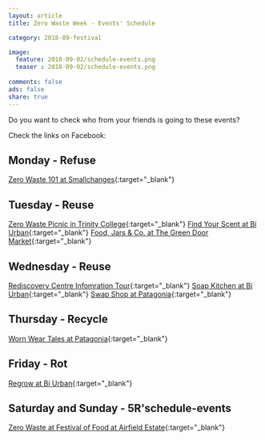 ```yaml
---
layout: article
title: Zero Waste Week - Events' Schedule 

category: 2018-09-festival

image:
  feature: 2018-09-02/schedule-events.png
  teaser : 2018-09-02/schedule-events.png
  
comments: false
ads: false
share: true
---
```

Do you want to check who from your friends is going to these events?

Check the links on Facebook:

## Monday - Refuse

[Zero Waste 101 at Smallchanges](https://www.facebook.com/events/2104338459816124/){:target="_blank"}

## Tuesday - Reuse

[Zero Waste Picnic in Trinity College](https://www.facebook.com/events/251505172363238/){:target="_blank"}
[Find Your Scent at Bí Urban](https://www.facebook.com/events/1978203465534854/){:target="_blank"}
[Food, Jars & Co. at The Green Door Market](https://www.facebook.com/events/260391878137611/){:target="_blank"}

## Wednesday - Reuse

[Rediscovery Centre Infomration Tour](https://www.facebook.com/events/403539393459810/){:target="_blank"}
[Soap Kitchen at Bí Urban](https://www.facebook.com/events/2193164307587204/){:target="_blank"}
[Swap Shop at Patagonia](https://www.facebook.com/events/2216628305228615/){:target="_blank"}

## Thursday - Recycle

[Worn Wear Tales at Patagonia](https://www.facebook.com/events/335623913649745/){:target="_blank"}

## Friday - Rot 

[Regrow at Bí Urban](https://www.facebook.com/events/307171170049255/){:target="_blank"}

## Saturday and Sunday - 5R'schedule-events

[Zero Waste at Festival of Food at Airfield Estate](https://www.facebook.com/events/517722131983248/){:target="_blank"}





